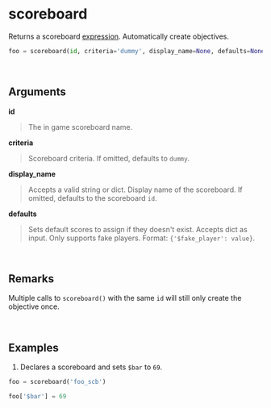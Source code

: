 # scoreboard

Returns a scoreboard [expression](https://github.com/rx-modules/bolt-expressions). Automatically create  objectives.

```py
foo = scoreboard(id, criteria='dummy', display_name=None, defaults=None)
```


&nbsp;


## Arguments

**id**
> The in game scoreboard name.

**criteria**
> Scoreboard criteria. If omitted, defaults to `dummy`.

**display_name**
> Accepts a valid string or dict. Display name of the scoreboard. If omitted, defaults to the scoreboard `id`.

**defaults**
> Sets default scores to assign if they doesn't exist. Accepts dict as input. Only supports fake players. Format: `{'$fake_player': value}`.


&nbsp;


## Remarks

Multiple calls to `scoreboard()` with the same `id` will still only create the objective once.


&nbsp;


## Examples

1. Declares a scoreboard and sets `$bar` to `69`.
```py
foo = scoreboard('foo_scb')

foo['$bar'] = 69
```